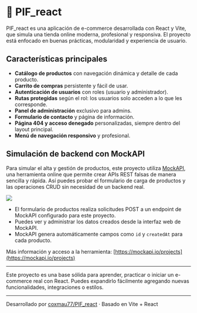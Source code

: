 # 🛒 PIF_react

PIF_react es una aplicación de e-commerce desarrollada con React y Vite, que simula una tienda online moderna, profesional y responsiva. El proyecto está enfocado en buenas prácticas, modularidad y experiencia de usuario.

## Características principales

- **Catálogo de productos** con navegación dinámica y detalle de cada producto.
- **Carrito de compras** persistente y fácil de usar.
- **Autenticación de usuarios** con roles (usuario y administrador).
- **Rutas protegidas** según el rol: los usuarios solo acceden a lo que les corresponde.
- **Panel de administración** exclusivo para admins.
- **Formulario de contacto** y página de información.
- **Página 404 y acceso denegado** personalizadas, siempre dentro del layout principal.
- **Menú de navegación responsivo** y profesional.


## Simulación de backend con MockAPI

Para simular el alta y gestión de productos, este proyecto utiliza [MockAPI](https://mockapi.io/projects), una herramienta online que permite crear APIs REST falsas de manera sencilla y rápida. Así puedes probar el formulario de carga de productos y las operaciones CRUD sin necesidad de un backend real.

![](https://user-images.githubusercontent.com/1930058/216849130-9d064208-3d7c-462d-9c52-ef4d0d8480b5.png)

- El formulario de productos realiza solicitudes POST a un endpoint de MockAPI configurado para este proyecto.
- Puedes ver y administrar los datos creados desde la interfaz web de MockAPI.
- MockAPI genera automáticamente campos como `id` y `createdAt` para cada producto.



Más información y acceso a la herramienta: [https://mockapi.io/projects](https://mockapi.io/projects)

---

Este proyecto es una base sólida para aprender, practicar o iniciar un e-commerce real con React. Puedes expandirlo fácilmente agregando nuevas funcionalidades, integraciones o estilos.

---

Desarrollado por [coxmau77/PIF_react](https://github.com/coxmau77/PIF_react) · Basado en Vite + React
